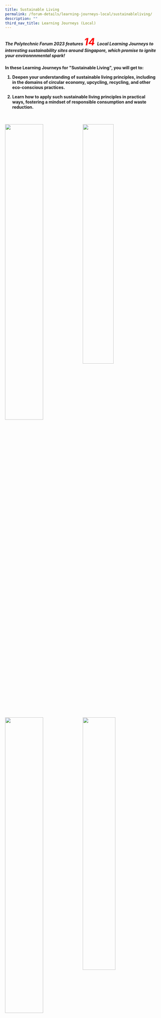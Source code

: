 ```yaml
---
title: Sustainable Living
permalink: /forum-details/learning-journeys-local/sustainableliving/
description: ""
third_nav_title: Learning Journeys (Local)
---
```

##### <b>The Polytechnic Forum 2023 features <font size="+3.5"><font color="red">14 </font></font><b>Local Learning Journeys to interesting sustainability sites around Singapore, which promise to ignite your environnnmental spark!</b>

**In these Learning Journeys for "Sustainable Living", you will get to:**

1. Deepen your understanding of sustainable living principles, including in the domains of circular economy, upcycling, recycling, and other eco-conscious practices.

1. Learn how to apply such sustainable living principles in practical ways, fostering a mindset of responsible consumption and waste reduction.
<br>
<br>
<a href="https://cloop.sg/"><img style="float: left; width: 50%; margin-right: 1%; margin-bottom: 0.5em;" src="https://hosting.photobucket.com/images/i/tracyng81/Cloop_pfGpUVfkricehdUWWWeZBR.png?width=320&amp;height=320&amp;fit=bounds"></a><a href="https://www.creuse.sg/"><img style="float: left; width: 45%; margin-right: 1%; margin-bottom: 0.5em;" src="https://hosting.photobucket.com/images/i/tracyng81/CREUSE_qKfGLyrRGq2HS4mzw9Zifu.png?width=320&amp;height=320&amp;fit=bounds"></a>
<a href="https://www.decathlon.sg/"><img style="float: left; width: 50%; margin-right: 1%; margin-bottom: 0.5em;" src="https://hosting.photobucket.com/images/i/tracyng81/Decathlon_aG4Va8235ywd1aiKw4m2LM.png?width=320&amp;height=320&amp;fit=bounds"></a><a href="https://www.hdb.gov.sg/community/practising-ecoliving/eco-punggol"><img style="float: left; width: 46.2%; margin-right: 1%; margin-bottom: 0.5em;" src="https://hosting.photobucket.com/images/i/tracyng81/HDB_(Eco_Punggol)_59u3hDnjcwc5LArQ7vai7C.png?width=320&amp;height=320&amp;fit=bounds"></a>
<br>
<br>
<br>
<br>
<br></b>